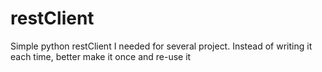 # restClient

Simple python restClient I needed for several project. Instead of writing it each time, better make it once and re-use it